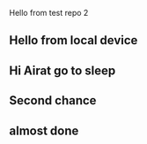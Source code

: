 Hello from test repo 2

## Hello from local device

## Hi Airat go to sleep

## Second chance
 ## almost done